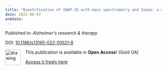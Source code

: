```yaml
---
title: "Quantification of SNAP-25 with mass spectrometry and Simoa: a method comparison in Alzheimer's disease."
date: 2022-06-07
enddate:
---
```


Published in: *Alzheimer's research & therapy*

DOI: [10.1186/s13195-022-01021-8](https://doi.org/10.1186/s13195-022-01021-8)

<img src="https://upload.wikimedia.org/wikipedia/commons/thumb/7/77/Open_Access_logo_PLoS_transparent.svg/800px-Open_Access_logo_PLoS_transparent.svg.png" alt="drawing" width="50" align="left"/> &nbsp;&nbsp;&nbsp;This publication is available in **Open Access**! (Gold OA)

&nbsp;&nbsp;&nbsp;[Access it freely here](https://alzres.biomedcentral.com/track/pdf/10.1186/s13195-022-01021-8
)

